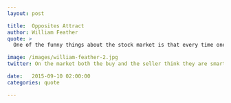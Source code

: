 ```yaml
---
layout: post

title:  Opposites Attract
author: William Feather
quote: >
  One of the funny things about the stock market is that every time one person buys, another sells, and both think they are astute.

image: /images/william-feather-2.jpg
twitter: On the market both the buy and the seller think they are smart. William Feather http://quotes.stockflare.com/

date:   2015-09-10 02:00:00
categories: quote

---
```


